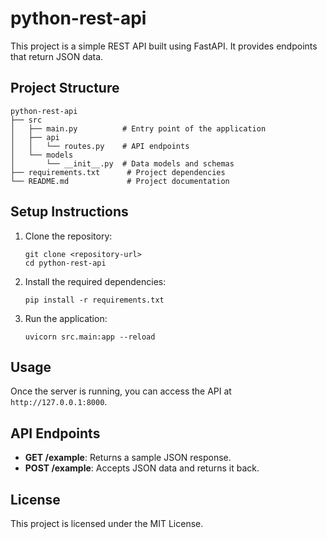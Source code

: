 # python-rest-api

This project is a simple REST API built using FastAPI. It provides endpoints that return JSON data.

## Project Structure

```
python-rest-api
├── src
│   ├── main.py          # Entry point of the application
│   ├── api
│   │   └── routes.py    # API endpoints
│   └── models
│       └── __init__.py  # Data models and schemas
├── requirements.txt      # Project dependencies
└── README.md             # Project documentation
```

## Setup Instructions

1. Clone the repository:
   ```
   git clone <repository-url>
   cd python-rest-api
   ```

2. Install the required dependencies:
   ```
   pip install -r requirements.txt
   ```

3. Run the application:
   ```
   uvicorn src.main:app --reload
   ```

## Usage

Once the server is running, you can access the API at `http://127.0.0.1:8000`.

## API Endpoints

- **GET /example**: Returns a sample JSON response.
- **POST /example**: Accepts JSON data and returns it back.

## License

This project is licensed under the MIT License.